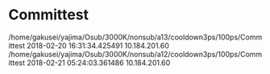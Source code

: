 # Committest
  /home/gakusei/yajima/Osub/3000K/nonsub/a13/cooldown3ps/100ps/Committest 2018-02-20 16:31:34.425491 10.184.201.60
  /home/gakusei/yajima/Osub/3000K/nonsub/a12/cooldown3ps/100ps/Committest 2018-02-21 05:24:03.361486 10.184.201.60
